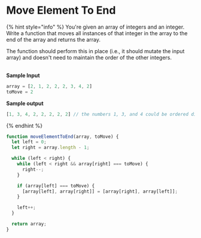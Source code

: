 # Move Element To End

{% hint style="info" %}
You're given an array of integers and an integer. Write a function that moves all instances of that integer in the array to the end of the array and returns the array.

The function should perform this in place (i.e., it should mutate the input array) and doesn't need to maintain the order of the other integers.

\
**Sample Input**

```javascript
array = [2, 1, 2, 2, 2, 3, 4, 2]
toMove = 2
```

**Sample output**

```javascript
[1, 3, 4, 2, 2, 2, 2, 2] // the numbers 1, 3, and 4 could be ordered differently
```
{% endhint %}

```javascript
function moveElementToEnd(array, toMove) {
  let left = 0;
  let right = array.length - 1;

  while (left < right) {
    while (left < right && array[right] === toMove) {
      right--;
    }

    if (array[left] === toMove) {
      [array[left], array[right]] = [array[right], array[left]];
    }

    left++;
  }

  return array;
}
```
